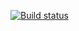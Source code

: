[![Build status](https://ci.appveyor.com/api/projects/status/xlo0yh7a4drator2/branch/main?svg=true)](https://ci.appveyor.com/project/SomeName44/patern1/branch/main)